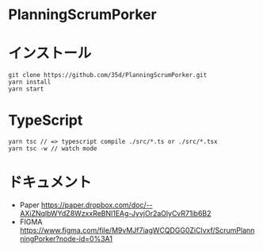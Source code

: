 # PlanningScrumPorker

# インストール
```
git clone https://github.com/35d/PlanningScrumPorker.git
yarn install
yarn start
```

# TypeScript
```
yarn tsc // => typescript compile ./src/*.ts or ./src/*.tsx
yarn tsc -w // watch mode
```

# ドキュメント
- Paper https://paper.dropbox.com/doc/--AXiZNqlbWYdZ8WzxxReBNl1EAg-JyvjOr2aOlyCvR71ib6B2
- FIGMA https://www.figma.com/file/M9vMJf7iagWCQDGG0ZiClvxf/ScrumPlannningPorker?node-id=0%3A1
